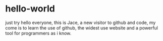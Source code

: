 # hello-world
just try
hello everyone, this is Jace, a new visitor to github and code, my come is to learn the use of github, the widest use website and a powerful tool for programmers as i know.
